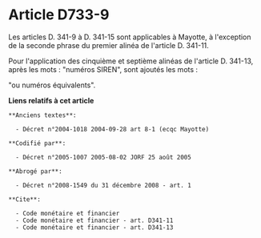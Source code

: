 # Article D733-9

Les articles D. 341-9 à D. 341-15 sont applicables à Mayotte, à l'exception de la seconde phrase du premier alinéa de
l'article D. 341-11.

Pour l'application des cinquième et septième alinéas de l'article D. 341-13, après les mots : "numéros SIREN", sont ajoutés
les mots :

"ou numéros équivalents".

**Liens relatifs à cet article**

	**Anciens textes**:

	  - Décret n°2004-1018 2004-09-28 art 8-1 (ecqc Mayotte)

	**Codifié par**:

	  - Décret n°2005-1007 2005-08-02 JORF 25 août 2005

	**Abrogé par**:

	  - Décret n°2008-1549 du 31 décembre 2008 - art. 1

	**Cite**:

	  - Code monétaire et financier
	  - Code monétaire et financier - art. D341-11
	  - Code monétaire et financier - art. D341-13
